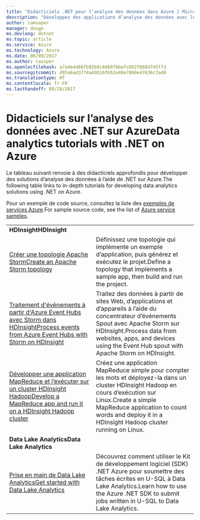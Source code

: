 ```yaml
---
title: "Didacticiels .NET pour l’analyse des données dans Azure | Microsoft Docs"
description: "Développez des applications d’analyse des données avec les services Microsoft Azure."
author: camsoper
manager: douge
ms.devlang: dotnet
ms.topic: article
ms.service: Azure
ms.technology: Azure
ms.date: 06/09/2017
ms.author: casoper
ms.openlocfilehash: a7ade4d66fb92b8c8d687bba7c092f888d745ff3
ms.sourcegitcommit: d95a6ad3774a49b16f652e40e7860e47636c7ad0
ms.translationtype: HT
ms.contentlocale: fr-FR
ms.lasthandoff: 08/28/2017
---
```

# <a name="data-analytics-tutorials-with-net-on-azure"></a><span data-ttu-id="af7b2-103">Didacticiels sur l’analyse des données avec .NET sur Azure</span><span class="sxs-lookup"><span data-stu-id="af7b2-103">Data analytics tutorials with .NET on Azure</span></span>

<span data-ttu-id="af7b2-104">Le tableau suivant renvoie à des didacticiels approfondis pour développer des solutions d’analyse des données à l’aide de .NET sur Azure.</span><span class="sxs-lookup"><span data-stu-id="af7b2-104">The following table links to in-depth tutorials for developing data analytics solutions using .NET on Azure.</span></span> 

<span data-ttu-id="af7b2-105">Pour un exemple de code source, consultez la liste des [exemples de services Azure](https://azure.microsoft.com/resources/samples/?platform=dotnet).</span><span class="sxs-lookup"><span data-stu-id="af7b2-105">For sample source code, see the list of [Azure service samples](https://azure.microsoft.com/resources/samples/?platform=dotnet).</span></span>

| | |
|---|---|
| <span data-ttu-id="af7b2-106">**HDInsight**</span><span class="sxs-lookup"><span data-stu-id="af7b2-106">**HDInsight**</span></span> | |
| <span data-ttu-id="af7b2-107">[Créer une topologie Apache Storm][1]</span><span class="sxs-lookup"><span data-stu-id="af7b2-107">[Create an Apache Storm topology][1]</span></span> | <span data-ttu-id="af7b2-108">Définissez une topologie qui implémente un exemple d’application, puis générez et exécutez le projet.</span><span class="sxs-lookup"><span data-stu-id="af7b2-108">Define a topology that implements a sample app, then build and run the project.</span></span> | 
| <span data-ttu-id="af7b2-109">[Traitement d'événements à partir d'Azure Event Hubs avec Storm dans HDInsight][2]</span><span class="sxs-lookup"><span data-stu-id="af7b2-109">[Process events from Azure Event Hubs with Storm on HDInsight][2]</span></span> | <span data-ttu-id="af7b2-110">Traitez des données à partir de sites Web, d’applications et d’appareils à l’aide du concentrateur d’événements Spout avec Apache Storm sur HDInsight.</span><span class="sxs-lookup"><span data-stu-id="af7b2-110">Process data from websites, apps, and devices using the Event Hub spout with Apache Storm on HDInsight.</span></span>
| <span data-ttu-id="af7b2-111">[Développer une application MapReduce et l’exécuter sur un cluster HDInsight Hadoop][3]</span><span class="sxs-lookup"><span data-stu-id="af7b2-111">[Develop a MapReduce app and run it on a HDInsight Hadoop cluster][3]</span></span> | <span data-ttu-id="af7b2-112">Créez une application MapReduce simple pour compter les mots et déployez-la dans un cluster HDInsight Hadoop en cours d’exécution sur Linux.</span><span class="sxs-lookup"><span data-stu-id="af7b2-112">Create a simple MapReduce application to count words and deploy it in a HDInsight Hadoop cluster running on Linux.</span></span> |
| <span data-ttu-id="af7b2-113">**Data Lake Analytics**</span><span class="sxs-lookup"><span data-stu-id="af7b2-113">**Data Lake Analytics**</span></span> | |
| <span data-ttu-id="af7b2-114">[Prise en main de Data Lake Analytics][4]</span><span class="sxs-lookup"><span data-stu-id="af7b2-114">[Get started with Data Lake Analytics][4]</span></span> | <span data-ttu-id="af7b2-115">Découvrez comment utiliser le Kit de développement logiciel (SDK) .NET Azure pour soumettre des tâches écrites en U-SQL à Data Lake Analytics.</span><span class="sxs-lookup"><span data-stu-id="af7b2-115">Learn how to use the Azure .NET SDK to submit jobs written in U-SQL to Data Lake Analytics.</span></span>|


[1]: /azure/hdinsight/hdinsight-storm-develop-csharp-event-hub-topology
[2]: /azure/hdinsight/hdinsight-storm-develop-csharp-visual-studio-topology
[3]: /azure/hdinsight/hdinsight-hadoop-dotnet-csharp-mapreduce-streaming
[4]: /azure/data-lake-analytics/data-lake-analytics-get-started-net-sdk